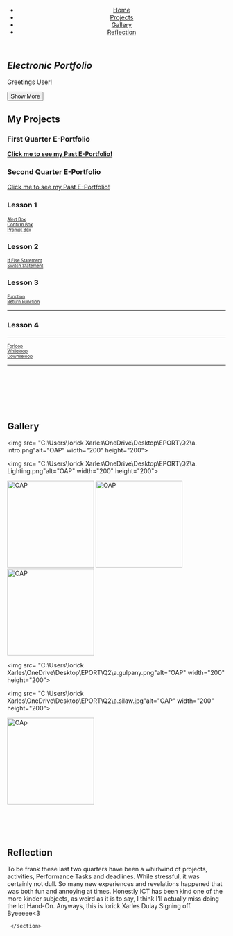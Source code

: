 <!DOCTYPE html>
<html lang="en">
<head>
  <meta charset="UTF-8">
  <meta name="viewport" content="width=device-width, initial-scale=1.0">
  <title>DULAY_Q4_EPORT</title>
  <link rel="stylesheet" href="34th.css">
<body>
  <header>
    <nav>
      <ul>
        <li><a href="#home">Home</a></li>
        <li><a href="#projects">Projects</a></li>
<li><a href="#gallery">Gallery</a></li>
        <li><a href="#reflection">Reflection</a></li>
      </ul>
    </nav>
  </header>

  <section id="home">
    <h1><b><i>Electronic Portfolio</i> </b></h1>
    <p>Greetings User!</p>
    <button id="showMore">Show More</button>
    <div id="moreInfo" style="display: none;">
      <p>Here's more information about me. <br> Welcome to my 3rd Electronic Portfolio, if you know who I am then great! But if not that is alright. <br>I am Iorick Xarles Dulay of Grade 9 Faith, I am now currently 15 years old and attending Las Piñas City National Science High School. <br> <h4>Enjoy!</h4></p>
    </div>
  </section>

  <section id="projects">
    <h2>My Projects</h2>
    <div class="project">
      <h3>First Quarter E-Portfolio</h3>
      <p><a href="https://notderpyaby.github.io/Dulay/" ><b>Click me to see my Past E-Portfolio!</b></a></p>
    </div>
    <div class="project">
      <h3>Second Quarter E-Portfolio</h3>
      <p><a href= "https://notderpyaby.github.io/Dulay-2nd-Qrtr/"<b> Click me to see my Past E-Portfolio!</b></a></p>
</div>

  <div class="project">
<h3>Lesson 1</h3>
      <p><a href= "C:\Users\Iorick Xarles\OneDrive\Desktop\EPORT\Q2\LESSON-1-ALERT-BOX.html"style="font-size:10;">Alert Box</a> <br>
<a href="C:\Users\Iorick Xarles\OneDrive\Desktop\EPORT\Q34\LESSON-1-CONFIRM-BOX.html" style="font-size:10;">Confirm Box</a> <br>
<a href="C:\Users\Iorick Xarles\OneDrive\Desktop\EPORT\Q34\LESSON-1-PROMPT-BOX.html"style="font-size:10;">Prompt Box</a> <br>
</p>
    </div>
    <div class="project">

 <h3>Lesson 2</h3>
      <p><a href="C:\Users\Iorick Xarles\OneDrive\Desktop\ICT\LESSON-2-IF-ELSE-STATEMENT.html"style="font-size:10;">If Else Statement</a> <br>
<a href="C:\Users\Iorick Xarles\OneDrive\Desktop\EPORT\Q34\LESSON-2-SWITCH-STATEMENT.html"style="font-size:10;">Switch Statement</a>
</p>
    </div>

<h3>Lesson 3</h3>
      <p><a href="https:/C:\Users\Iorick Xarles\OneDrive\Desktop\EPORT\Q34\LESSON-3-FUNCTION.html"style="font-size:10;">Function</a> <br>
<a href="C:\Users\Iorick Xarles\OneDrive\Desktop\EPORT\Q34\LESSON-3-RETURN-FUNCTION.html"style="font-size:10;">Return Function</a>
<hr>
</p>
    </div>

<h3>Lesson 4</h3>
      <p>

<hr> <a href="C:\Users\Iorick Xarles\OneDrive\Desktop\EPORT\Q34\LESSON-4-FORLOOP.html"style="font-size:10;">Forloop</a> <br>
<a href="C:\Users\Iorick Xarles\OneDrive\Desktop\EPORT\Q34\LESSON-4-WHILELOOP.html"style="font-size:10;">Whileloop</a><br>
<a href="C:\Users\Iorick Xarles\OneDrive\Desktop\EPORT\Q34\LESSON-4-DOWHILELOOP.html"style="font-size:10;">Dowhileloop</a> <hr>

</p>
    </div>
  </section>


<br> <br> <br> <br>
    <br>
  <section id="gallery">
<h2> Gallery </h2> 
            <div class="gallery">

 <img src= "C:\Users\Iorick Xarles\OneDrive\Desktop\EPORT\Q2\a. intro.png"alt="OAP" width="200" height="200"> 
            
 <img src= "C:\Users\Iorick Xarles\OneDrive\Desktop\EPORT\Q2\a. Lighting.png"alt="OAP" width="200" height="200"> 

 <img src="C:\Users\Iorick Xarles\OneDrive\Desktop\EPORT\Q2\a. stressors.png" alt="OAP" width="200" height="200"> 

 <img src="C:\Users\Iorick Xarles\OneDrive\Desktop\EPORT\Q2\a.brightness.jpg" alt="OAP" width="200" height="200"> 

 <img src="C:\Users\Iorick Xarles\OneDrive\Desktop\EPORT\Q2\a.fun.png" alt="OAP" width="200" height="200">

 <img src= "C:\Users\Iorick Xarles\OneDrive\Desktop\EPORT\Q2\a.gulpany.png"alt="OAP" width="200" height="200"> 

 <img src= "C:\Users\Iorick Xarles\OneDrive\Desktop\EPORT\Q2\a.silaw.jpg"alt="OAP" width="200" height="200"> 

 <img src="C:\Users\Iorick Xarles\OneDrive\Desktop\EPORT\Q2\a.props.png" alt="OAp" width="200" height="200">
            </div>
        </section>
<br>
<br>
<br>
<br>
  <section id="reflection">
            <h2>Reflection</h2>
<p> To be frank these last two quarters have been a whirlwind of projects, activities, Performance Tasks and deadlines. While stressful, it was certainly not dull. So many new experiences and revelations happened that was both fun and annoying at times. Honestly ICT has been kind one of the more kinder subjects, as weird as it is to say, I think I'll actually miss doing the Ict Hand-On. Anyways, this is Iorick Xarles Dulay Signing off. Byeeeee<3

     </section>

  <script src="34th.js"></script>
</head>
</body>
</html>
